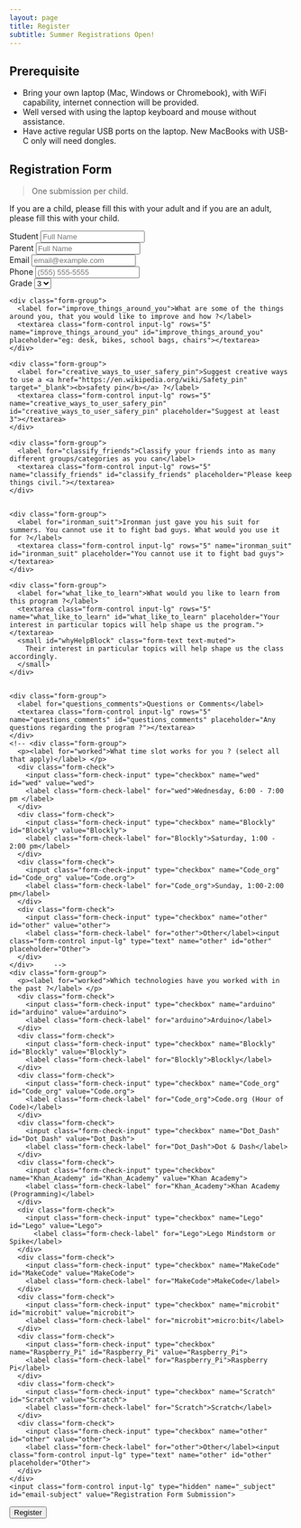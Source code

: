 ```yaml
---
layout: page
title: Register
subtitle: Summer Registrations Open!
---
```


## Prerequisite

 * Bring your own laptop (Mac, Windows or Chromebook), with WiFi capability, internet connection will be provided.
 * Well versed with using the laptop keyboard and mouse without assistance.
 * Have active regular USB ports on the laptop. New MacBooks with USB-C only will need dongles.

 <!-- {: .box-note}
 For online sessions, you also need a working webcam and a mic on your device. -->

## Registration Form

> One submission per child.

 If you are a child, please fill this with your adult and if you are an adult, please fill this with your child.

<form id="fs-frm" name="registration-form" accept-charset="utf-8" action="https://formspree.io/f/xdoyekvo" method="post" class="form">
    <!-- <div class="form-group">
      <label for="track">Which class are you registering for ?</label>
      <select class="form-control input-lg" name="track" id="track" required="">
        <option value="101" selected="">Robotics - 101</option>
        <option value="201" disabled>Robotics - 201</option>
        <option value="300" disabled>Robotics - 301</option>
      </select>
    </div> -->
    <div class="form-group">
      <label for="student-full-name">Student</label>
      <input class="form-control input-lg" type="text" name="student_full_name" id="student-full-name" placeholder="Full Name" required="">
    </div>
    <div class="form-group">
      <label for="parent-full-name">Parent</label>
      <input class="form-control input-lg" type="text" name="parent_full_name" id="parent-full-name" placeholder="Full Name" required="">
    </div>
    <div class="form-group">
      <label for="email-address">Email</label>
      <input class="form-control input-lg" type="email" name="parent_email_address" id="email-address" placeholder="email@example.com" required="">
    </div>
    <div class="form-group">
      <label for="phone">Phone</label>
      <input class="form-control input-lg" type="telephone" name="phone" id="phone" placeholder="(555) 555-5555" required="">
    </div>
    <!-- <div class="form-group">
      <label for="town">Town</label>
      <input class="form-control input-lg" type="text" name="town" id="town" placeholder="Glen Rock" required="">
    </div> -->
    <!-- <div class="form-group">
      <label for="school">School</label>
      <input class="form-control input-lg" type="text" name="school" id="school" placeholder="Coleman Elementary School, Glen Rock" required="">
    </div> -->
    <div class="form-group">
      <label for="grade">Grade</label>
      <select class="form-control input-lg" name="grade" id="grade" required="">
        <option value="3" selected>3</option>
        <option value="4">4</option>
        <option value="5">5</option>
        <option value="6">6</option>
        <option value="7">7</option>
        <option value="8">8</option>
      </select>
    </div>


    <div class="form-group">
      <label for="improve_things_around_you">What are some of the things around you, that you would like to improve and how ?</label>
      <textarea class="form-control input-lg" rows="5" name="improve_things_around_you" id="improve_things_around_you" placeholder="eg: desk, bikes, school bags, chairs"></textarea>
    </div>

    <div class="form-group">
      <label for="creative_ways_to_user_safery_pin">Suggest creative ways to use a <a href="https://en.wikipedia.org/wiki/Safety_pin" target="_blank"><b>safety pin</b></a> ?</label>
      <textarea class="form-control input-lg" rows="5" name="creative_ways_to_user_safery_pin" id="creative_ways_to_user_safery_pin" placeholder="Suggest at least 3"></textarea>
    </div>

    <div class="form-group">
      <label for="classify_friends">Classify your friends into as many different groups/categories as you can</label>
      <textarea class="form-control input-lg" rows="5" name="classify_friends" id="classify_friends" placeholder="Please keep things civil."></textarea>
    </div>


    <div class="form-group">
      <label for="ironman_suit">Ironman just gave you his suit for summers. You cannot use it to fight bad guys. What would you use it for ?</label>
      <textarea class="form-control input-lg" rows="5" name="ironman_suit" id="ironman_suit" placeholder="You cannot use it to fight bad guys"></textarea>
    </div>

    <div class="form-group">
      <label for="what_like_to_learn">What would you like to learn from this program ?</label>
      <textarea class="form-control input-lg" rows="5" name="what_like_to_learn" id="what_like_to_learn" placeholder="Your interest in particular topics will help shape us the program."></textarea>
      <small id="whyHelpBlock" class="form-text text-muted">
        Their interest in particular topics will help shape us the class accordingly.
      </small>
    </div>


    <div class="form-group">
      <label for="questions_comments">Questions or Comments</label>
      <textarea class="form-control input-lg" rows="5" name="questions_comments" id="questions_comments" placeholder="Any questions regarding the program ?"></textarea>
    </div>
    <!-- <div class="form-group">
      <p><label for="worked">What time slot works for you ? (select all that apply)</label> </p>
      <div class="form-check">
        <input class="form-check-input" type="checkbox" name="wed" id="wed" value="wed">
        <label class="form-check-label" for="wed">Wednesday, 6:00 - 7:00 pm </label>
      </div>
      <div class="form-check">
        <input class="form-check-input" type="checkbox" name="Blockly" id="Blockly" value="Blockly">
        <label class="form-check-label" for="Blockly">Saturday, 1:00 - 2:00 pm</label>
      </div>
      <div class="form-check">
        <input class="form-check-input" type="checkbox" name="Code_org" id="Code_org" value="Code.org">
        <label class="form-check-label" for="Code_org">Sunday, 1:00-2:00 pm</label>
      </div>
      <div class="form-check">
        <input class="form-check-input" type="checkbox" name="other" id="other" value="other">
        <label class="form-check-label" for="other">Other</label><input class="form-control input-lg" type="text" name="other" id="other" placeholder="Other">
      </div>
    </div>     -->
    <div class="form-group">
      <p><label for="worked">Which technologies have you worked with in the past ?</label> </p>
      <div class="form-check">
        <input class="form-check-input" type="checkbox" name="arduino" id="arduino" value="arduino">
        <label class="form-check-label" for="arduino">Arduino</label>
      </div>
      <div class="form-check">
        <input class="form-check-input" type="checkbox" name="Blockly" id="Blockly" value="Blockly">
        <label class="form-check-label" for="Blockly">Blockly</label>
      </div>
      <div class="form-check">
        <input class="form-check-input" type="checkbox" name="Code_org" id="Code_org" value="Code.org">
        <label class="form-check-label" for="Code_org">Code.org (Hour of Code)</label>
      </div>
      <div class="form-check">
        <input class="form-check-input" type="checkbox" name="Dot_Dash" id="Dot_Dash" value="Dot_Dash">
        <label class="form-check-label" for="Dot_Dash">Dot & Dash</label>
      </div>
      <div class="form-check">
        <input class="form-check-input" type="checkbox" name="Khan_Academy" id="Khan_Academy" value="Khan Academy">
        <label class="form-check-label" for="Khan_Academy">Khan Academy (Programming)</label>
      </div>
      <div class="form-check">
        <input class="form-check-input" type="checkbox" name="Lego" id="Lego" value="Lego">
          <label class="form-check-label" for="Lego">Lego Mindstorm or Spike</label>
      </div>
      <div class="form-check">
        <input class="form-check-input" type="checkbox" name="MakeCode" id="MakeCode" value="MakeCode">
        <label class="form-check-label" for="MakeCode">MakeCode</label>
      </div>      
      <div class="form-check">
        <input class="form-check-input" type="checkbox" name="microbit" id="microbit" value="microbit">
        <label class="form-check-label" for="microbit">micro:bit</label>
      </div>
      <div class="form-check">
        <input class="form-check-input" type="checkbox" name="Raspberry_Pi" id="Raspberry_Pi" value="Raspberry_Pi">
        <label class="form-check-label" for="Raspberry_Pi">Raspberry Pi</label>
      </div>
      <div class="form-check">
        <input class="form-check-input" type="checkbox" name="Scratch" id="Scratch" value="Scratch">
        <label class="form-check-label" for="Scratch">Scratch</label>
      </div>
      <div class="form-check">
        <input class="form-check-input" type="checkbox" name="other" id="other" value="other">
        <label class="form-check-label" for="other">Other</label><input class="form-control input-lg" type="text" name="other" id="other" placeholder="Other">
      </div>
    </div>    
    <input class="form-control input-lg" type="hidden" name="_subject" id="email-subject" value="Registration Form Submission">
  <button class="btn btn-lg btn-primary" type="submit">Register</button>
</form>
